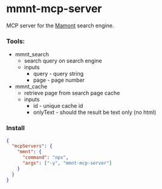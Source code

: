 # mmnt-mcp-server
MCP server for the [Mamont](https://www.mmnt.ru/) search engine.

### Tools:
- mmnt_search
    * search query on search engine
    * inputs
        * query - query string
        * page - page number
- mmnt_cache
    * retrieve page from search page cache
    * inputs
        * id - unique cache id
        * onlyText - should the result be text only (no html)

### Install
```json
{
  "mcpServers": {
    "mmnt": {
      "command": "npx",
      "args": ["-y", "mmnt-mcp-server"]
    }
  }
}
```
